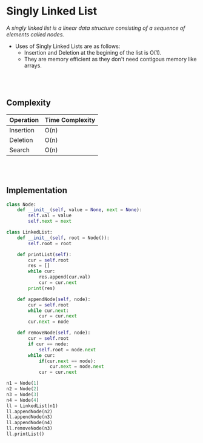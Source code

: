 # Singly Linked List

_A singly linked list is a linear data structure consisting of a sequence of elements called nodes._

- Uses of Singly Linked Lists are as follows:
  - Insertion and Deletion at the begining of the list is O(1).
  - They are memory efficient as they don't need contigous memory like arrays.

<br>
<br>

## Complexity

| Operation | Time Complexity |
| --------- | --------------- |
| Insertion | O(n)            |
| Deletion  | O(n)            |
| Search    | O(n)            |

<br>
<br>

## Implementation

```py
class Node:
    def __init__(self, value = None, next = None):
        self.val = value
        self.next = next

class LinkedList:
    def __init__(self, root = Node()):
        self.root = root

    def printList(self):
        cur = self.root
        res = []
        while cur:
            res.append(cur.val)
            cur = cur.next
        print(res)

    def appendNode(self, node):
        cur = self.root
        while cur.next:
            cur = cur.next
        cur.next = node

    def removeNode(self, node):
        cur = self.root
        if cur == node:
            self.root = node.next
        while cur:
            if(cur.next == node):
                cur.next = node.next
            cur = cur.next

n1 = Node(1)
n2 = Node(2)
n3 = Node(3)
n4 = Node(4)
ll = LinkedList(n1)
ll.appendNode(n2)
ll.appendNode(n3)
ll.appendNode(n4)
ll.removeNode(n3)
ll.printList()
```
